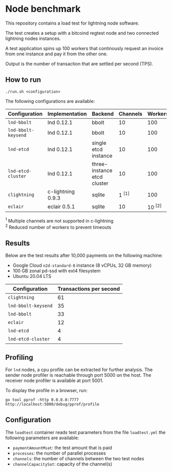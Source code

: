 # Node benchmark

This repository contains a load test for lightning node software.

The test creates a setup with a bitcoind regtest node and two connected
lightning nodes instances.

A test application spins up 100 workers that continously request an invoice
from one instance and pay it from the other one.

Output is the number of transaction that are settled per second (TPS).

## How to run

`./run.sh <configuration>`

The following configurations are available:

Configuration | Implementation | Backend | Channels | Workers | Options
---|---|---|---|---|--
`lnd-bbolt` | lnd 0.12.1 | bbolt | 10 | 100  |
`lnd-bbolt-keysend` | lnd 0.12.1  | bbolt | 10 | 100 | keysend
`lnd-etcd` | lnd 0.12.1  | single etcd instance | 10 | 100 |
`lnd-etcd-cluster` | lnd 0.12.1  | three-instance etcd cluster | 10 | 100  |
`clightning` | c-lightning 0.9.3 | sqlite | 1 <sup>[1]</sup> | 100 |
`eclair` | eclair 0.5.1 | sqlite | 10 | 10  <sup>[2]</sup>|

<sup>1</sup> Multiple channels are not supported in c-lightning  
<sup>2</sup> Reduced number of workers to prevent timeouts

## Results

Below are the test results after 10,000 payments on the following machine:

* Google Cloud `n2d-standard-8` instance (8 vCPUs, 32 GB memory)
* 100 GB zonal pd-ssd with ext4 filesystem
* Ubuntu 20.04 LTS

| Configuration | Transactions per second |
|--|--|
|`clightning`| 61  |
|`lnd-bbolt-keysend`| 35  |
|`lnd-bbolt`| 33  |
|`eclair`| 12 |
|`lnd-etcd`| 4 |
|`lnd-etcd-cluster`| 4 |

## Profiling

For `lnd` nodes, a cpu profile can be extracted for further analysis. The sender node profiler is reachable through port 5000 on the host. The receiver node profiler is available at port 5001.

To display the profile in a browser, run:

`go tool pprof -http 0.0.0.0:7777 http://localhost:5000/debug/pprof/profile`

## Configuration

The `loadtest` container reads test parameters from the file `loadtest.yml` the
following parameters are available:

* `paymentAmountMsat`: the test amount that is paid
* `processes`: the number of parallel processes
* `channels`: the number of channels between the two test nodes
* `channelCapacitySat`: capacity of the channel(s)